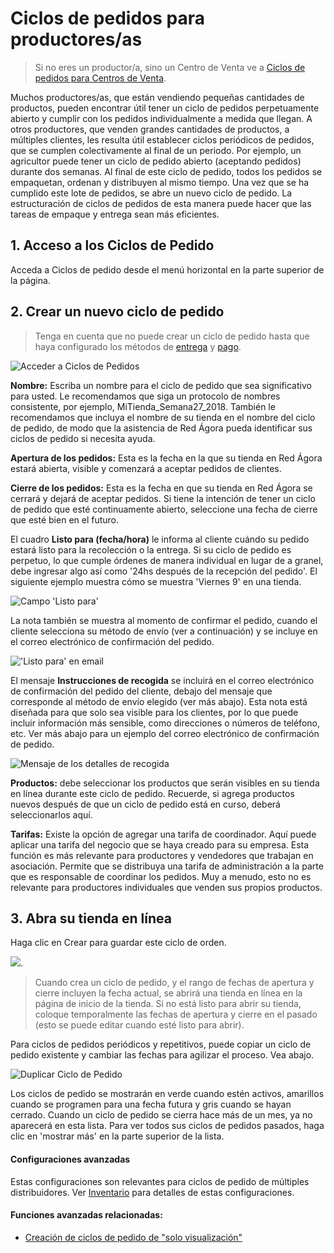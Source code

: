 # Ciclos de pedidos para productores/as

> Si no eres un productor/a, sino un Centro de Venta ve a [Ciclos de pedidos para Centros de Venta](/order-cycles.md).

Muchos productores/as, que están vendiendo pequeñas cantidades de productos, pueden encontrar útil tener un ciclo de pedidos perpetuamente abierto y cumplir con los pedidos individualmente a medida que llegan. A otros productores, que venden grandes cantidades de productos, a múltiples clientes, les resulta útil establecer ciclos periódicos de pedidos, que se cumplen colectivamente al final de un periodo. Por ejemplo, un agricultor puede tener un ciclo de pedido abierto (aceptando pedidos) durante dos semanas. Al final de este ciclo de pedido, todos los pedidos se empaquetan, ordenan y distribuyen al mismo tiempo. Una vez que se ha cumplido este lote de pedidos, se abre un nuevo ciclo de pedido. La estructuración de ciclos de pedidos de esta manera puede hacer que las tareas de empaque y entrega sean más eficientes.

## 1. Acceso a los Ciclos de Pedido
Acceda a Ciclos de pedido desde el menú horizontal en la parte superior de la página.

## 2. Crear un nuevo ciclo de pedido
> Tenga en cuenta que no puede crear un ciclo de pedido hasta que haya configurado los métodos de [entrega](/shipping-methods.md) y [pago](/payment-methods.md).

![](https://openfoodnetwork.org/wp-content/uploads/2015/05/Access-order-cycle.png "Acceder a Ciclos de Pedidos")

**Nombre:** Escriba un nombre para el ciclo de pedido que sea significativo para usted. Le recomendamos que siga un protocolo de nombres consistente, por ejemplo, MiTienda_Semana27_2018. También le recomendamos que incluya el nombre de su tienda en el nombre del ciclo de pedido, de modo que la asistencia de Red Ágora pueda identificar sus ciclos de pedido si necesita ayuda.

**Apertura de los pedidos:** Esta es la fecha en la que su tienda en Red Ágora estará abierta, visible y comenzará a aceptar pedidos de clientes.

**Cierre de los pedidos:** Esta es la fecha en que su tienda en Red Ágora se cerrará y dejará de aceptar pedidos. Si tiene la intención de tener un ciclo de pedido que esté continuamente abierto, seleccione una fecha de cierre que esté bien en el futuro.

El cuadro **Listo para (fecha/hora)** le informa al cliente cuándo su pedido estará listo para la recolección o la entrega. Si su ciclo de pedido es perpetuo, lo que cumple órdenes de manera individual en lugar de a granel, debe ingresar algo así como '24hs después de la recepción del pedido'. El siguiente ejemplo muestra cómo se muestra 'Viernes 9' en una tienda.

![](https://openfoodnetwork.org/wp-content/uploads/2015/05/Ready-for.png "Campo 'Listo para'")

La nota también se muestra al momento de confirmar el pedido, cuando el cliente selecciona su método de envío (ver a continuación) y se incluye en el correo electrónico de confirmación del pedido.

![](https://openfoodnetwork.org/wp-content/uploads/2015/05/shipping-info.png "'Listo para' en email")

El mensaje **Instrucciones de recogida** se incluirá en el correo electrónico de confirmación del pedido del cliente, debajo del mensaje que corresponde al método de envío elegido (ver más abajo). Esta nota está diseñada para que solo sea visible para los clientes, por lo que puede incluir información más sensible, como direcciones o números de teléfono, etc. Ver más abajo para un ejemplo del correo electrónico de confirmación de pedido.

![](https://openfoodnetwork.org/wp-content/uploads/2015/05/Collection-details.png "Mensaje de los detalles de recogida")

**Productos:** debe seleccionar los productos que serán visibles en su tienda en línea durante este ciclo de pedido. Recuerde, si agrega productos nuevos después de que un ciclo de pedido está en curso, deberá seleccionarlos aquí.

**Tarifas:** Existe la opción de agregar una tarifa de coordinador. Aquí puede aplicar una tarifa del negocio que se haya creado para su empresa. Esta función es más relevante para productores y vendedores que trabajan en asociación. Permite que se distribuya una tarifa de administración a la parte que es responsable de coordinar los pedidos. Muy a menudo, esto no es relevante para productores individuales que venden sus propios productos.

## 3. Abra su tienda en línea

Haga clic en Crear para guardar este ciclo de orden.

![](http://openfoodfoundation.org/sites/default/files/create.png).

> Cuando crea un ciclo de pedido, y el rango de fechas de apertura y cierre incluyen la fecha actual, se abrirá una tienda en línea en la página de inicio de la tienda. Si no está listo para abrir su tienda, coloque temporalmente las fechas de apertura y cierre en el pasado (esto se puede editar cuando esté listo para abrir).

Para ciclos de pedidos periódicos y repetitivos, puede copiar un ciclo de pedido existente y cambiar las fechas para agilizar el proceso. Vea abajo.

![](https://openfoodnetwork.org/wp-content/uploads/2015/05/copy-order-cycle.png "Duplicar Ciclo de Pedido")

Los ciclos de pedido se mostrarán en verde cuando estén activos, amarillos cuando se programen para una fecha futura y gris cuando se hayan cerrado. Cuando un ciclo de pedido se cierra hace más de un mes, ya no aparecerá en esta lista. Para ver todos sus ciclos de pedidos pasados, haga clic en 'mostrar más' en la parte superior de la lista.

#### Configuraciones avanzadas

Estas configuraciones son relevantes para ciclos de pedido de múltiples distribuidores. Ver [Inventario](/inventory.md) para detalles de estas configuraciones.

#### Funciones avanzadas relacionadas:

* [Creación de ciclos de pedido de "solo visualización"](/creating-display-only-order-cycles.md)
